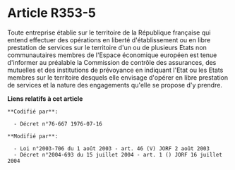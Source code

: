 # Article R353-5

Toute entreprise établie sur le territoire de la République française qui entend effectuer des opérations en liberté
d'établissement ou en libre prestation de services sur le territoire d'un ou de plusieurs Etats non communautaires membres de
l'Espace économique européen est tenue d'informer au préalable la Commission de contrôle des assurances, des mutuelles et des
institutions de prévoyance en indiquant l'Etat ou les Etats membres sur le territoire desquels elle envisage d'opérer en
libre prestation de services et la nature des engagements qu'elle se propose d'y prendre.

**Liens relatifs à cet article**

	**Codifié par**:

	  - Décret n°76-667 1976-07-16

	**Modifié par**:

	  - Loi n°2003-706 du 1 août 2003 - art. 46 (V) JORF 2 août 2003
	  - Décret n°2004-693 du 15 juillet 2004 - art. 1 () JORF 16 juillet 2004
